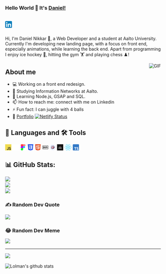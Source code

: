 ### Hello World 👋 It's [Daniel!](https://nikkardaniel-portfolio.netlify.app/)

<br/>

<a href="https://www.linkedin.com/in/daniel-nikkar">
<img align="left" alt="Daniel Nikkar" width="22px" src="images/linkedin.png" />
</a>

<br />

<br />

Hi, I'm Daniel Nikkar 🙌, a Web Developer and a student at Aalto University. Currently I'm developing new landing page, with a focus on front end, especially animations, while learning the back end. Apart from programming I enjoy ice hockey 🏒, hitting the gym 🏋️ and playing chess ♟️!

<img align="right" alt="GIF" src="https://media.giphy.com/media/USV0ym3bVWQJJmNu3N/giphy.gif" />

## About me

- 💻 Working on a front end redesign.
- 🔭 Studying Information Networks at Aalto.
- 🌱 Learning Node.js, GSAP and SQL.
- 📫 How to reach me: connect with me on Linkedin
- ⚡ Fun fact: I can juggle with 4 balls
- 📝 [Portfolio](https://nikkardaniel-portfolio.netlify.app/) [![Netlify Status](https://api.netlify.com/api/v1/badges/d05522c2-dba7-44e6-b4ee-0521734763c8/deploy-status)](https://app.netlify.com/sites/nikkardaniel-portfolio/deploys)

## 💬 Languages and 🛠️ Tools

<code><img height="20" src="images/js.png"></code>
<code><img height="20" src="images/github.png"></code>
<code><img height="20" src="images/figma.png"></code>
<code><img height="20" src="images/css.png"></code>
<code><img height="20" src="images/html.png"></code>
<code><img height="20" src="images/markdown.png"></code>
<code><img height="20" src="images/react-spring.png"></code>
<code><img height="20" src="images/react-router.png"></code>
<code><img height="20" src="images/react.png"></code>
<code><img height="20" src="images/ts.png"></code>



## 📊 GitHub Stats:
![](https://github-readme-stats.vercel.app/api?username=Lolman420&theme=dark&hide_border=false&include_all_commits=false&count_private=false)<br/>
![](https://github-readme-streak-stats.herokuapp.com/?user=Lolman420&theme=dark&hide_border=false)<br/>
![](https://github-readme-stats.vercel.app/api/top-langs/?username=Lolman420&theme=dark&hide_border=false&include_all_commits=false&count_private=false&layout=compact)

### ✍️ Random Dev Quote
![](https://quotes-github-readme.vercel.app/api?type=horizontal&theme=dark)

### 😂 Random Dev Meme
<img src='https://randommeme-five.vercel.app/' style="height: 400px;"/>

---
[![](https://visitcount.itsvg.in/api?id=Lolman420&icon=0&color=0)](https://visitcount.itsvg.in)

<!-- Proudly created with GPRM ( https://gprm.itsvg.in ) -->

![Lolman's github stats](https://github-readme-stats.vercel.app/api?username=lolman420&show_icons=true&hide_border=true)
